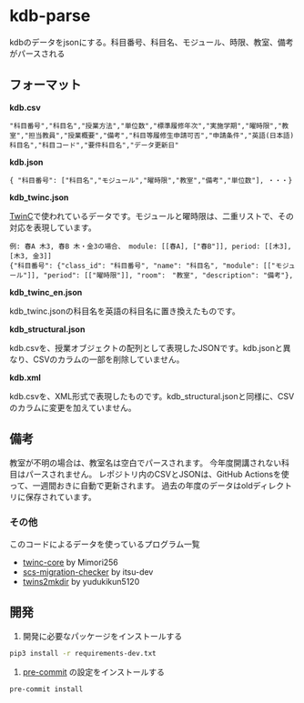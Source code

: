 # kdb-parse
kdbのデータをjsonにする。科目番号、科目名、モジュール、時限、教室、備考がパースされる

## フォーマット
**kdb.csv**
```
"科目番号","科目名","授業方法","単位数","標準履修年次","実施学期","曜時限","教室","担当教員","授業概要","備考","科目等履修生申請可否","申請条件","英語(日本語)科目名","科目コード","要件科目名","データ更新日"
```

**kdb.json**
```
{ "科目番号": ["科目名","モジュール","曜時限","教室","備考","単位数"], ・・・}
```

**kdb_twinc.json**

[TwinC](https://mimori256.github.io/twinc/#/)で使われているデータです。モジュールと曜時限は、二重リストで、その対応を表現しています。
```
例: 春A 木3, 春B 木・金3の場合、 module: [[春A], ["春B"]], period: [[木3], [木3, 金3]]
{"科目番号": {"class_id": "科目番号", "name": "科目名", "module": [["モジュール"]], "period": [["曜時限"]], "room":　"教室", "description": "備考"},
```

**kdb_twinc_en.json**

kdb\_twinc.jsonの科目名を英語の科目名に置き換えたものです。

**kdb_structural.json**

kdb.csvを、授業オブジェクトの配列として表現したJSONです。kdb.jsonと異なり、CSVのカラムの一部を削除していません。

**kdb.xml**

kdb.csvを、XML形式で表現したものです。kdb_structural.jsonと同様に、CSVのカラムに変更を加えていません。

## 備考
教室が不明の場合は、教室名は空白でパースされます。
今年度開講されない科目はパースされません。
レポジトリ内のCSVとJSONは、GitHub Actionsを使って、一週間おきに自動で更新されます。
過去の年度のデータはoldディレクトリに保存されています。

### その他
このコードによるデータを使っているプログラム一覧
* [twinc-core](https://github.com/Mimori256/twinc-core) by Mimori256
* [scs-migration-checker](https://github.com/itsu-dev/scs-migration-checker) by itsu-dev
* [twins2mkdir](https://github.com/yudukikun5120/twins2mkdir) by yudukikun5120

## 開発

1. 開発に必要なパッケージをインストールする

```bash
pip3 install -r requirements-dev.txt
```

1. [pre-commit](https://pre-commit.com/) の設定をインストールする

```bash
pre-commit install
```
